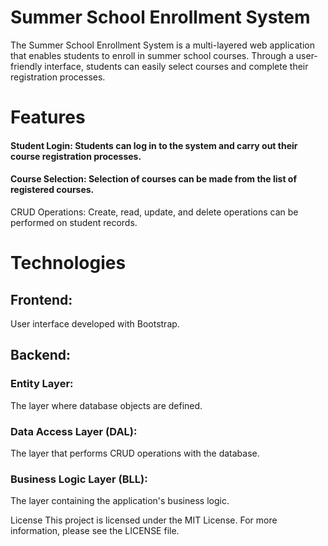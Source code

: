 # Summer School Enrollment System
The Summer School Enrollment System is a multi-layered web application that enables students to enroll in summer school courses. Through a user-friendly interface, students can easily select courses and complete their registration processes.

# Features
#### Student Login: Students can log in to the system and carry out their course registration processes.
#### Course Selection: Selection of courses can be made from the list of registered courses.
CRUD Operations: Create, read, update, and delete operations can be performed on student records.
# Technologies
## Frontend:
User interface developed with Bootstrap.
## Backend:
### Entity Layer:
The layer where database objects are defined.
### Data Access Layer (DAL): 
The layer that performs CRUD operations with the database.
### Business Logic Layer (BLL): 
The layer containing the application's business logic.


License
This project is licensed under the MIT License. For more information, please see the LICENSE file.

